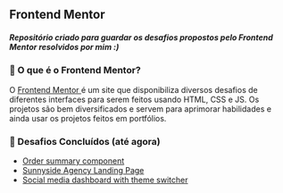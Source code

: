 ## Frontend Mentor

##### Repositório criado para guardar os desafios propostos pelo Frontend Mentor resolvidos por mim :)

### 🤔 O que é o Frontend Mentor? 
O <a  href="https://www.frontendmentor.io/" target="_blank">Frontend Mentor </a> é um site que disponibiliza diversos desafios de diferentes interfaces para serem feitos usando HTML, CSS e JS. Os projetos são bem diversificados e servem para aprimorar habilidades e ainda usar os projetos feitos em portfólios.

### :rocket: Desafios Concluídos (até agora)
- <a href="https://github.com/bruna-nunes/frontendmentor/tree/master/desafio-01">Order summary component</a>
- <a href="https://github.com/bruna-nunes/frontendmentor/tree/master/desafio-02">Sunnyside Agency Landing Page</a>
- <a href="https://github.com/bruna-nunes/frontendmentor/tree/master/desafio-03">Social media dashboard with theme switcher</a>
